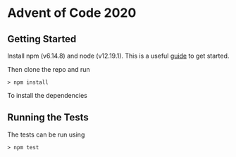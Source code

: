 # Advent of Code 2020

## Getting Started
Install npm (v6.14.8) and node (v12.19.1). This is a useful [guide](https://developer.mozilla.org/en-US/docs/Learn/Server-side/Express_Nodejs/development_environment) to get started. 

Then clone the repo and run 
```
> npm install
```
To install the dependencies

## Running the Tests
The tests can be run using
```
> npm test
```